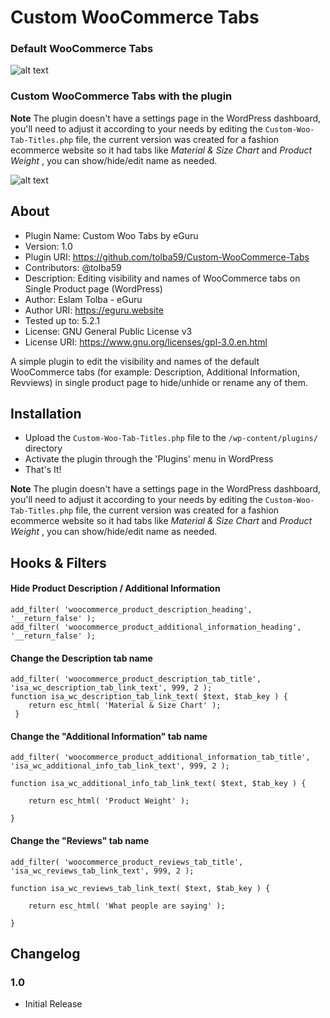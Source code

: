 # Custom WooCommerce Tabs

### Default WooCommerce Tabs
![alt text](https://github.com/tolba59/Custom-WooCommerce-Tabs/blob/master/images/default.png "Default tabs")

### Custom WooCommerce Tabs with the plugin
**Note** The plugin doesn't have a settings page in the WordPress dashboard, you'll need to adjust it according to your needs by editing the `Custom-Woo-Tab-Titles.php` file, the current version was created for a fashion ecommerce website so it had tabs like *Material & Size Chart* and *Product Weight* , you can show/hide/edit name as needed.

![alt text](https://github.com/tolba59/Custom-WooCommerce-Tabs/blob/master/images/with_plugin.png "Custom tabs")

## About

* Plugin Name:  Custom Woo Tabs by eGuru
* Version:      1.0
* Plugin URI:	  https://github.com/tolba59/Custom-WooCommerce-Tabs
* Contributors: @tolba59
* Description:	Editing visibility and names of WooCommerce tabs on Single Product page (WordPress)
* Author:				Eslam Tolba - eGuru
* Author URI:		https://eguru.website
* Tested up to:	5.2.1
* License:      GNU General Public License v3
* License URI:  https://www.gnu.org/licenses/gpl-3.0.en.html


A simple plugin to edit the visibility and names of the default WooCommerce tabs (for example: Description, Additional Information, Revviews) in single product page to hide/unhide or rename any of them.

## Installation

* Upload the `Custom-Woo-Tab-Titles.php` file to the `/wp-content/plugins/` directory
* Activate the plugin through the 'Plugins' menu in WordPress
* That's It!

**Note** The plugin doesn't have a settings page in the WordPress dashboard, you'll need to adjust it according to your needs by editing the `Custom-Woo-Tab-Titles.php` file, the current version was created for a fashion ecommerce website so it had tabs like *Material & Size Chart* and *Product Weight* , you can show/hide/edit name as needed.


## Hooks & Filters

#### Hide Product Description / Additional Information

```
add_filter( 'woocommerce_product_description_heading', '__return_false' );
add_filter( 'woocommerce_product_additional_information_heading', '__return_false' );

```

#### Change the Description tab name

```
add_filter( 'woocommerce_product_description_tab_title', 'isa_wc_description_tab_link_text', 999, 2 );
function isa_wc_description_tab_link_text( $text, $tab_key ) { 
    return esc_html( 'Material & Size Chart' );
 }
 ```
#### Change the "Additional Information" tab name

```
add_filter( 'woocommerce_product_additional_information_tab_title', 'isa_wc_additional_info_tab_link_text', 999, 2 );
 
function isa_wc_additional_info_tab_link_text( $text, $tab_key ) {
 
    return esc_html( 'Product Weight' );
 
}
```

#### Change the "Reviews" tab name

```
add_filter( 'woocommerce_product_reviews_tab_title', 'isa_wc_reviews_tab_link_text', 999, 2 );
 
function isa_wc_reviews_tab_link_text( $text, $tab_key ) {
 
    return esc_html( 'What people are saying' );
 
}
```


## Changelog
### 1.0
* Initial Release

